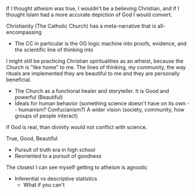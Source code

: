 
If I thought atheism was true, I wouldn't be a believing Christian, and if I thought Islam had a more accurate depiction of God I would convert.

Christianity (The Catholic Church) has a meta-narrative that is all-encompassing
- The CC in particular is the OG logic machine into proofs, evidence, and the scientific line of thinking into 

I might still be practicing Christian spiritualities as an atheist, because the Church is "like home" to me. The lines of thinking, my community, the way rituals are implemented they are beautiful to me and they are personally beneficial.
- The Church as a functional healer and storyteller. It is Good and powerful (Beautiful)
- Ideals for human behavior (something science doesn't have on its own -- humanism? Confucianism?)
	A wider vision (society, community, how groups of people interact)

If God is real, than divinity would not conflict with science.

True, Good, Beautiful
- Pursuit of truth era in high school
- Reoriented to a pursuit of goodness

The closest I can see myself getting to atheism is agnostic
- Inferential vs descriptive statistics
	- What if you can't 